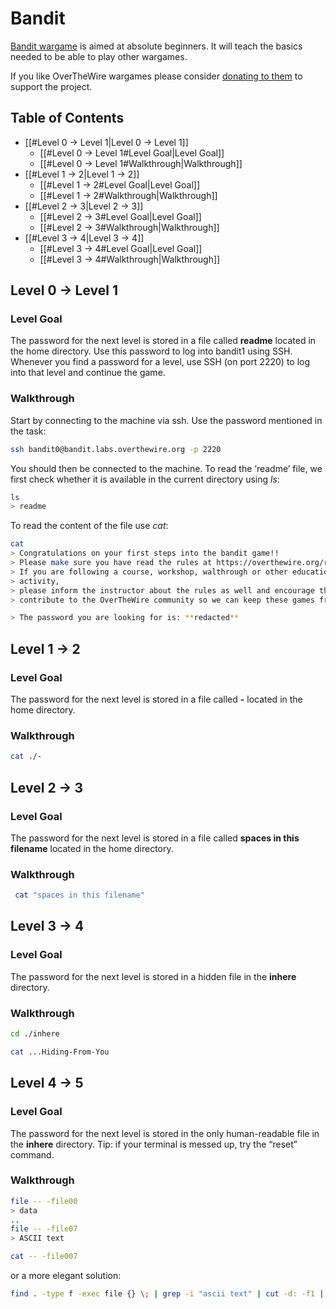 # Bandit
[Bandit wargame](https://overthewire.org/wargames/bandit/) is aimed at absolute beginners. It will teach the basics needed to be able to play other wargames.

If you like OverTheWire wargames please consider [donating to them](https://overthewire.org/information/donate.html) to support the project.
## Table of Contents
- [[#Level 0 -> Level 1|Level 0 -> Level 1]]
	- [[#Level 0 -> Level 1#Level Goal|Level Goal]]
	- [[#Level 0 -> Level 1#Walkthrough|Walkthrough]]
- [[#Level 1 -> 2|Level 1 -> 2]]
	- [[#Level 1 -> 2#Level Goal|Level Goal]]
	- [[#Level 1 -> 2#Walkthrough|Walkthrough]]
- [[#Level 2 -> 3|Level 2 -> 3]]
	- [[#Level 2 -> 3#Level Goal|Level Goal]]
	- [[#Level 2 -> 3#Walkthrough|Walkthrough]]
- [[#Level 3 -> 4|Level 3 -> 4]]
	- [[#Level 3 -> 4#Level Goal|Level Goal]]
	- [[#Level 3 -> 4#Walkthrough|Walkthrough]]
## Level 0 -> Level 1
### Level Goal
The password for the next level is stored in a file called **readme** located in the home directory. Use this password to log into bandit1 using SSH. Whenever you find a password for a level, use SSH (on port 2220) to log into that level and continue the game.

### Walkthrough
Start by connecting to the machine via ssh. Use the password mentioned in the task:

```bash
ssh bandit0@bandit.labs.overthewire.org -p 2220
```

You should then be connected to the machine. To read the ‘readme’ file, we first check whether it is available in the current directory using _ls_:

```bash
ls
> readme
```

To read the content of the file use _cat_:

```bash
cat
> Congratulations on your first steps into the bandit game!!
> Please make sure you have read the rules at https://overthewire.org/rules/
> If you are following a course, workshop, walthrough or other educational 
> activity,
> please inform the instructor about the rules as well and encourage them to
> contribute to the OverTheWire community so we can keep these games free!

> The password you are looking for is: **redacted**
```

## Level 1 -> 2
### Level Goal
The password for the next level is stored in a file called **-** located in the home directory.
### Walkthrough

```bash
cat ./-
```

## Level 2 -> 3
### Level Goal
The password for the next level is stored in a file called **spaces in this filename** located in the home directory.
### Walkthrough

```bash
 cat "spaces in this filename"
```

## Level 3 -> 4
### Level Goal
The password for the next level is stored in a hidden file in the **inhere** directory.
### Walkthrough

```bash
cd ./inhere

cat ...Hiding-From-You
```

## Level 4 -> 5
### Level Goal
The password for the next level is stored in the only human-readable file in the **inhere** directory. Tip: if your terminal is messed up, try the “reset” command.
### Walkthrough

```bash
file -- -file00
> data
..
file -- -file07
> ASCII text

cat -- -file007
```

or a more elegant solution:

```bash
find . -type f -exec file {} \; | grep -i "ascii text" | cut -d: -f1 | xargs cat
```